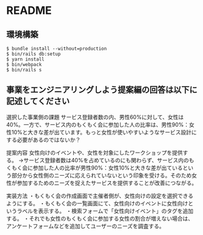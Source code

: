 # README

## 環境構築
```
$ bundle install --without=production
$ bin/rails db:setup
$ yarn install
$ bin/webpack
$ bin/rails s
```

## 事業をエンジニアリングしよう提案編の回答は以下に記述してください

選択した事業側の課題
サービス登録者数の内、男性60%に対して、女性は40%。一方で、サービス内のもくもく会に参加した人の比率は、男性90%：女性10%と大きな差が出ています。もっと女性が使いやすいようなサービス設計にする必要があるのではないか？

提案内容
女性向けのイベントや、女性を対象にしたワークショップを提供する。
→サービス登録者数は40%を占めているのにも関わらず、サービス内のもくもく会に参加した人の比率が男性90%：女性10%と大きな差が出ているという部分から女性側のニーズに応えられていないという印象を受ける。そのため女性が参加するためのニーズを捉えたサービスを提供することが改善につながる。

実装方法
・もくもく会の作成画面で主催者側が、女性向けの設定を選択できるようにする。
・もくもく会の一覧画面にて、女性向けのイベントに女性向けというラベルを表示する。
・検索フォームで「女性向けイベント」のタグを追加する。
・それでも女性のもくもく会に参加する女性の割合が増えない場合は、アンケートフォームなどを追加してユーザーのニーズを調査する。